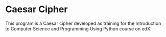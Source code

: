 # Caesar Cipher
This program is a Caesar cipher developed as training for the Introduction to Computer Science and Programming Using Python course on edX.